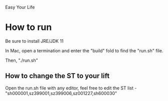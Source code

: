 Easy Your Life



# How to run

Be sure to install JRE/JDK 11



In Mac, open a termination and enter the "build" fold to find the "run.sh" file.

Then, "./run.sh"



## How to change the ST to your lift

Open the run.sh file with any editor, feel free to edit the ST list - "sh000001,sz399001,sz399006,sz001227,sh600030"




